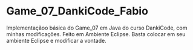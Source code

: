 # Game_07_DankiCode_Fabio

Implementaçãoo básica do Game_07 em Java do curso DankiCode, com minhas modificações.
Feito em Ambiente Eclipse.
Basta colocar em seu ambiente Eclipse e modificar a vontade.